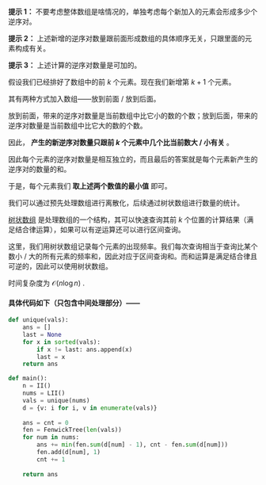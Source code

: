 **提示 1：** 不要考虑整体数组是啥情况的，单独考虑每个新加入的元素会形成多少个逆序对。

**提示 2：** 上述新增的逆序对数量跟前面形成数组的具体顺序无关，只跟里面的元素构成有关。

**提示 3：** 上述计算的逆序对数量是可加的。

假设我们已经排好了数组中的前 $k$ 个元素。现在我们新增第 $k+1$ 个元素。

其有两种方式加入数组——放到前面 / 放到后面。

放到前面，带来的逆序对数量是当前数组中比它小的数的个数；放到后面，带来的逆序对数量是当前数组中比它大的数的个数。

因此， **产生的新逆序对数量只跟前 $k$ 个元素中几个比当前数大 / 小有关** 。

因此每个元素的逆序对数量是相互独立的，而且最后的答案就是每个元素新产生的逆序对的数量的和。

于是，每个元素我们 **取上述两个数值的最小值** 即可。

我们可以通过预先处理数组进行离散化，后续通过树状数组进行数量的统计。

[树状数组](https://oi-wiki.org/ds/fenwick/) 是处理数组的一个结构，其可以快速查询其前 $k$ 个位置的计算结果（满足结合律运算），如果可以有逆运算还可以进行区间查询。

这里，我们用树状数组记录每个元素的出现频率。我们每次查询相当于查询比某个数小 / 大的所有元素的频率和，因此对应于区间查询和。而和运算是满足结合律且可逆的，因此可以使用树状数组。

时间复杂度为 $\mathcal{O}(n\log n)$ .

#### 具体代码如下（只包含中间处理部分）——

```Python []
def unique(vals):
    ans = []
    last = None
    for x in sorted(vals):
        if x != last: ans.append(x)
        last = x
    return ans

def main():
    n = II()
    nums = LII()
    vals = unique(nums)
    d = {v: i for i, v in enumerate(vals)}
    
    ans = cnt = 0
    fen = FenwickTree(len(vals))
    for num in nums:
        ans += min(fen.sum(d[num] - 1), cnt - fen.sum(d[num]))
        fen.add(d[num], 1)
        cnt += 1
    
    return ans
```